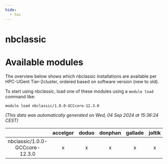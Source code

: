 ```yaml
---
hide:
  - toc
---
```


nbclassic
=========

# Available modules


The overview below shows which nbclassic installations are available per HPC-UGent Tier-2cluster, ordered based on software version (new to old).

To start using nbclassic, load one of these modules using a `module load` command like:

```shell
module load nbclassic/1.0.0-GCCcore-12.3.0
```

*(This data was automatically generated on Wed, 04 Sep 2024 at 15:36:24 CEST)*  

| |accelgor|doduo|donphan|gallade|joltik|shinx|skitty|
| :---: | :---: | :---: | :---: | :---: | :---: | :---: | :---: |
|nbclassic/1.0.0-GCCcore-12.3.0|x|x|x|x|x|x|x|
